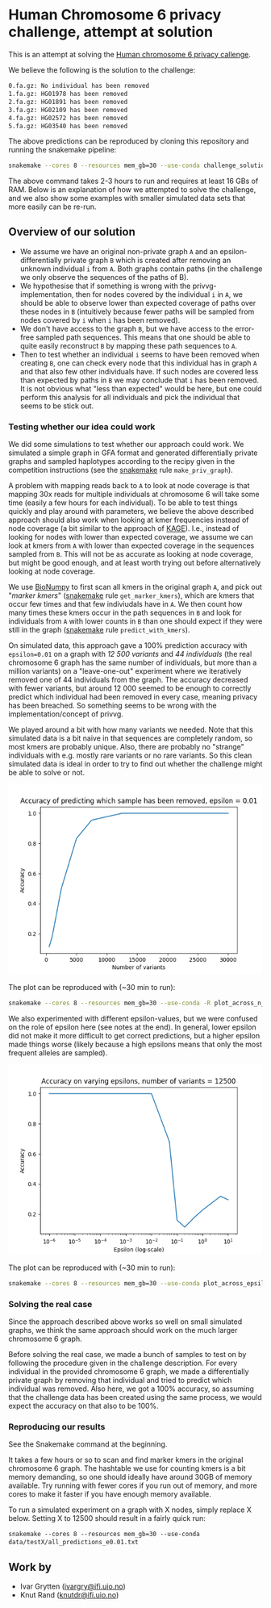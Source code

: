 # Human Chromosome 6 privacy challenge, attempt at solution

This is an attempt at solving the [Human chromosome 6 privacy callenge](https://privvg.github.io/2022/09/30/human-chromosome-6-privacy-challenge.html).

We believe the following is the solution to the challenge:

```
0.fa.gz: No individual has been removed
1.fa.gz: HG01978 has been removed
2.fa.gz: HG01891 has been removed
3.fa.gz: HG02109 has been removed
4.fa.gz: HG02572 has been removed
5.fa.gz: HG03540 has been removed
```

The above predictions can be reproduced by cloning this repository and running the snakemake pipeline:
```bash
snakemake --cores 8 --resources mem_gb=30 --use-conda challenge_solution.txt
```
The above command takes 2-3 hours to run and requires at least 16 GBs of RAM. Below is an explanation of how we attempted to solve the challenge, and we also show some examples with smaller simulated data sets that more easily can be re-run.

## Overview of our solution
* We assume we have an original non-private graph `A` and an epsilon-differentially private graph `B` which is created after removing an unknown individual `i` from `A`. Both graphs contain paths (in the challenge we only observe the sequences of the paths of B). 
* We hypothesise that if something is wrong with the privvg-implementation, then for nodes covered by the individual `i` in `A`, we should be able to observe lower than expected coverage of paths over these nodes in `B` (intuitively because fewer paths will be sampled from nodes covered by `i` when `i` has been removed). 
* We don't have access to the graph `B`, but we have access to the error-free sampled path sequences. This means that one should be able to quite easily reconstruct `B` by mapping these path sequences to `A`.
* Then to test whether an individual `i` seems to have been removed when creating `B`, one can check every node that this individual has in graph `A` and that also few other individuals have. If such nodes are covered less than expected by paths in `B` we may conclude that `i` has been removed. It is not obvious what "less than expected" would be here, but one could perform this analysis for all individuals and pick the individual that seems to be stick out.


### Testing whether our idea could work
We did some simulations to test whether our approach could work. We simulated a simple graph in GFA format and generated differentially private graphs and sampled haplotypes according to the recipy given in the competition instructions (see the [snakemake](Snakefile) rule `make_priv_graph`).

A problem with mapping reads back to `A` to look at node coverage is that mapping 30x reads for multiple individuals at chromosome 6 will take some time (easily a few hours for each individual). To be able to test things quickly and play around with parameters, we believe the above described approach should also work when looking at kmer frequencies instead of node coverage (a bit similar to the approach of [KAGE](https://github.com/ivargr/kage)). I.e., instead of looking for nodes with lower than expected coverage, we assume we can look at kmers from `A` with lower than expected coverage in the sequences sampled from `B`. This will not be as accurate as looking at node coverage, but might be good enough, and at least worth trying out before alternatively looking at node coverage.

We use [BioNumpy](https://github.com/bionumpy/bionumpy) to first scan all kmers in the original graph `A`, and pick out "*marker kmers*" ([snakemake](Snakefile) rule `get_marker_kmers`), which are kmers that occur few times and that few indiviudals have in `A`. We then count how many times these kmers occur in the path sequences in `B` and look for individuals from `A` with lower counts in `B` than one should expect if they were still in the graph ([snakemake](Snakefile) rule `predict_with_kmers`).

On simulated data, this approach gave a 100% prediction accuracy with `epsilon=0.01` on a graph with *12 500 variants* and *44 individuals* (the real chromosome 6 graph has the same number of individuals, but more than a million variants) on a "leave-one-out" experiment where we iteratively removed one of 44 individuals from the graph. The accuracy decreased with fewer variants, but around 12 000 seemed to be enough to correctly predict which individual had been removed in every case, meaning privacy has been breached. So something seems to be wrong with the implementation/concept of privvg.

We played around a bit with how many variants we needed. Note that this simulated data is a bit naive in that sequences are completely random, so most kmers are probably unique. Also, there are probably no "strange" individuals with e.g. mostly rare variants or no rare variants. So this clean simulated data is ideal in order to try to find out whether the challenge might be able to solve or not.

![Accuracy vs number of variants](plot_across_n_variants_e0.01.png "Accuracy as a function of number of variants")

The plot can be reproduced with (~30 min to run):
```bash
snakemake --cores 8 --resources mem_gb=30 --use-conda -R plot_across_n_variants_e0.01.png
```


We also experimented with different epsilon-values, but we were confused on the role of epsilon here (see notes at the end). In general, lower epsilon did not make it more difficult to get correct predictions, but a higher epsilon made things worse (likely because a high epsilons means that only the most frequent alleles are sampled).

![Accuracy vs epsilon](plot_across_epsilon_12500variants.png)

The plot can be reproduced with (~30 min to run):
```bash
snakemake --cores 8 --resources mem_gb=30 --use-conda plot_across_epsilon_12500variants.png
```


### Solving the real case
Since the approach described above works so well on small simulated graphs, we think the same approach should work on the much larger chromosome 6 graph.

Before solving the real case, we made a bunch of samples to test on by following the procedure given in the challenge description. For every individual in the provided chromosome 6 graph, we made a differentially private graph by removing that individual and tried to predict which individual was removed. Also here, we got a 100% accuracy, so assuming that the challenge data has been created using the same process, we would expect the accuracy on that also to be 100%.

### Reproducing our results
See the Snakemake command at the beginning.

It takes a few hours or so to scan and find marker kmers in the original chromosome 6 graph. The hashtable we use for counting kmers is a bit memory demanding, so one should ideally have around 30GB of memory available. Try running with fewer cores if you run out of memory, and more cores to make it faster if you have enough memory available.

To run a simulated experiment on a graph with X nodes, simply replace X below. Setting X to 12500 should result in a fairly quick run:
```
snakemake --cores 8 --resources mem_gb=30 --use-conda data/testX/all_predictions_e0.01.txt
```

## Work by
* Ivar Grytten (ivargry@ifi.uio.no)
* Knut Rand (knutdr@ifi.uio.no)


